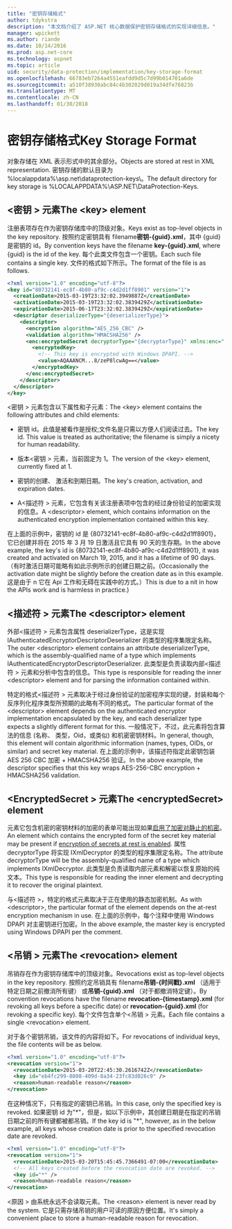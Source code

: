 ```yaml
---
title: "密钥存储格式"
author: tdykstra
description: "本文档介绍了 ASP.NET 核心数据保护密钥存储格式的实现详细信息。"
manager: wpickett
ms.author: riande
ms.date: 10/14/2016
ms.prod: asp.net-core
ms.technology: aspnet
ms.topic: article
uid: security/data-protection/implementation/key-storage-format
ms.openlocfilehash: 66783eb7264a4551eafdd9d5c7d99b014701a6de
ms.sourcegitcommit: a510f38930abc84c4b302029d019a34dfe76823b
ms.translationtype: MT
ms.contentlocale: zh-CN
ms.lasthandoff: 01/30/2018
---
```

# <a name="key-storage-format"></a><span data-ttu-id="8695e-103">密钥存储格式</span><span class="sxs-lookup"><span data-stu-id="8695e-103">Key Storage Format</span></span>

<a name="data-protection-implementation-key-storage-format"></a>

<span data-ttu-id="8695e-104">对象存储在 XML 表示形式中的其余部分。</span><span class="sxs-lookup"><span data-stu-id="8695e-104">Objects are stored at rest in XML representation.</span></span> <span data-ttu-id="8695e-105">密钥存储的默认目录为 %localappdata%\asp.net\dataprotection-keys\。</span><span class="sxs-lookup"><span data-stu-id="8695e-105">The default directory for key storage is %LOCALAPPDATA%\ASP.NET\DataProtection-Keys\.</span></span>

## <a name="the-key-element"></a><span data-ttu-id="8695e-106">\<密钥 > 元素</span><span class="sxs-lookup"><span data-stu-id="8695e-106">The \<key> element</span></span>

<span data-ttu-id="8695e-107">注册表项存在作为密钥存储库中的顶级对象。</span><span class="sxs-lookup"><span data-stu-id="8695e-107">Keys exist as top-level objects in the key repository.</span></span> <span data-ttu-id="8695e-108">按照约定密钥具有 filename**密钥-{guid}.xml**，其中 {guid} 是密钥的 id。</span><span class="sxs-lookup"><span data-stu-id="8695e-108">By convention keys have the filename **key-{guid}.xml**, where {guid} is the id of the key.</span></span> <span data-ttu-id="8695e-109">每个此类文件包含一个密钥。</span><span class="sxs-lookup"><span data-stu-id="8695e-109">Each such file contains a single key.</span></span> <span data-ttu-id="8695e-110">文件的格式如下所示。</span><span class="sxs-lookup"><span data-stu-id="8695e-110">The format of the file is as follows.</span></span>

```xml
<?xml version="1.0" encoding="utf-8"?>
<key id="80732141-ec8f-4b80-af9c-c4d2d1ff8901" version="1">
  <creationDate>2015-03-19T23:32:02.3949887Z</creationDate>
  <activationDate>2015-03-19T23:32:02.3839429Z</activationDate>
  <expirationDate>2015-06-17T23:32:02.3839429Z</expirationDate>
  <descriptor deserializerType="{deserializerType}">
    <descriptor>
      <encryption algorithm="AES_256_CBC" />
      <validation algorithm="HMACSHA256" />
      <enc:encryptedSecret decryptorType="{decryptorType}" xmlns:enc="...">
        <encryptedKey>
          <!-- This key is encrypted with Windows DPAPI. -->
          <value>AQAAANCM...8/zeP8lcwAg==</value>
        </encryptedKey>
      </enc:encryptedSecret>
    </descriptor>
  </descriptor>
</key>
```

<span data-ttu-id="8695e-111">\<密钥 > 元素包含以下属性和子元素：</span><span class="sxs-lookup"><span data-stu-id="8695e-111">The \<key> element contains the following attributes and child elements:</span></span>

* <span data-ttu-id="8695e-112">密钥 id。此值是被看作是授权;文件名是只需以方便人们阅读过去。</span><span class="sxs-lookup"><span data-stu-id="8695e-112">The key id. This value is treated as authoritative; the filename is simply a nicety for human readability.</span></span>

* <span data-ttu-id="8695e-113">版本\<密钥 > 元素，当前固定为 1。</span><span class="sxs-lookup"><span data-stu-id="8695e-113">The version of the \<key> element, currently fixed at 1.</span></span>

* <span data-ttu-id="8695e-114">密钥的创建、 激活和到期日期。</span><span class="sxs-lookup"><span data-stu-id="8695e-114">The key's creation, activation, and expiration dates.</span></span>

* <span data-ttu-id="8695e-115">A\<描述符 > 元素，它包含有关该注册表项中包含的经过身份验证的加密实现的信息。</span><span class="sxs-lookup"><span data-stu-id="8695e-115">A \<descriptor> element, which contains information on the authenticated encryption implementation contained within this key.</span></span>

<span data-ttu-id="8695e-116">在上面的示例中，密钥的 id 是 {80732141-ec8f-4b80-af9c-c4d2d1ff8901}，它已创建并将在 2015 年 3 月 19 日激活且它具有 90 天的生存期。</span><span class="sxs-lookup"><span data-stu-id="8695e-116">In the above example, the key's id is {80732141-ec8f-4b80-af9c-c4d2d1ff8901}, it was created and activated on March 19, 2015, and it has a lifetime of 90 days.</span></span> <span data-ttu-id="8695e-117">（有时激活日期可能略有如此示例所示的创建日期之前。</span><span class="sxs-lookup"><span data-stu-id="8695e-117">(Occasionally the activation date might be slightly before the creation date as in this example.</span></span> <span data-ttu-id="8695e-118">这是由于 n 它在 Api 工作和无碍在实践中的方式。）</span><span class="sxs-lookup"><span data-stu-id="8695e-118">This is due to a nit in how the APIs work and is harmless in practice.)</span></span>

## <a name="the-descriptor-element"></a><span data-ttu-id="8695e-119">\<描述符 > 元素</span><span class="sxs-lookup"><span data-stu-id="8695e-119">The \<descriptor> element</span></span>

<span data-ttu-id="8695e-120">外部\<描述符 > 元素包含属性 deserializerType，这是实现 IAuthenticatedEncryptorDescriptorDeserializer 的类型的程序集限定名称。</span><span class="sxs-lookup"><span data-stu-id="8695e-120">The outer \<descriptor> element contains an attribute deserializerType, which is the assembly-qualified name of a type which implements IAuthenticatedEncryptorDescriptorDeserializer.</span></span> <span data-ttu-id="8695e-121">此类型是负责读取内部\<描述符 > 元素和分析中包含的信息。</span><span class="sxs-lookup"><span data-stu-id="8695e-121">This type is responsible for reading the inner \<descriptor> element and for parsing the information contained within.</span></span>

<span data-ttu-id="8695e-122">特定的格式\<描述符 > 元素取决于经过身份验证的加密程序实现的键，封装和每个反序列化程序类型所预期的此略有不同的格式。</span><span class="sxs-lookup"><span data-stu-id="8695e-122">The particular format of the \<descriptor> element depends on the authenticated encryptor implementation encapsulated by the key, and each deserializer type expects a slightly different format for this.</span></span> <span data-ttu-id="8695e-123">一般情况下，不过，此元素将包含算法的信息 (名称、 类型，Oid，或类似) 和机密密钥材料。</span><span class="sxs-lookup"><span data-stu-id="8695e-123">In general, though, this element will contain algorithmic information (names, types, OIDs, or similar) and secret key material.</span></span> <span data-ttu-id="8695e-124">在上面的示例中，该描述符指定此密钥包装 AES 256 CBC 加密 + HMACSHA256 验证。</span><span class="sxs-lookup"><span data-stu-id="8695e-124">In the above example, the descriptor specifies that this key wraps AES-256-CBC encryption + HMACSHA256 validation.</span></span>

## <a name="the-encryptedsecret-element"></a><span data-ttu-id="8695e-125">\<EncryptedSecret > 元素</span><span class="sxs-lookup"><span data-stu-id="8695e-125">The \<encryptedSecret> element</span></span>

<span data-ttu-id="8695e-126"><encryptedSecret>元素它包含机密的密钥材料的加密的表单可能出现如果[启用了加密对静止的机密](key-encryption-at-rest.md#data-protection-implementation-key-encryption-at-rest)。</span><span class="sxs-lookup"><span data-stu-id="8695e-126">An <encryptedSecret> element which contains the encrypted form of the secret key material may be present if [encryption of secrets at rest is enabled](key-encryption-at-rest.md#data-protection-implementation-key-encryption-at-rest).</span></span> <span data-ttu-id="8695e-127">属性 decryptorType 将实现 IXmlDecryptor 的类型的程序集限定名称。</span><span class="sxs-lookup"><span data-stu-id="8695e-127">The attribute decryptorType will be the assembly-qualified name of a type which implements IXmlDecryptor.</span></span> <span data-ttu-id="8695e-128">此类型是负责读取内部<encryptedKey>元素和解密以恢复原始的纯文本。</span><span class="sxs-lookup"><span data-stu-id="8695e-128">This type is responsible for reading the inner <encryptedKey> element and decrypting it to recover the original plaintext.</span></span>

<span data-ttu-id="8695e-129">与\<描述符 >，特定的格式<encryptedSecret>元素取决于正在使用的静态加密机制。</span><span class="sxs-lookup"><span data-stu-id="8695e-129">As with \<descriptor>, the particular format of the <encryptedSecret> element depends on the at-rest encryption mechanism in use.</span></span> <span data-ttu-id="8695e-130">在上面的示例中，每个注释中使用 Windows DPAPI 对主密钥进行加密。</span><span class="sxs-lookup"><span data-stu-id="8695e-130">In the above example, the master key is encrypted using Windows DPAPI per the comment.</span></span>

## <a name="the-revocation-element"></a><span data-ttu-id="8695e-131">\<吊销 > 元素</span><span class="sxs-lookup"><span data-stu-id="8695e-131">The \<revocation> element</span></span>

<span data-ttu-id="8695e-132">吊销存在作为密钥存储库中的顶级对象。</span><span class="sxs-lookup"><span data-stu-id="8695e-132">Revocations exist as top-level objects in the key repository.</span></span> <span data-ttu-id="8695e-133">按照约定吊销具有 filename**吊销-{时间戳}.xml** （适用于特定日期之前撤消所有键） 或**吊销-{guid}.xml** （对于都撤消特定键）。</span><span class="sxs-lookup"><span data-stu-id="8695e-133">By convention revocations have the filename **revocation-{timestamp}.xml** (for revoking all keys before a specific date) or **revocation-{guid}.xml** (for revoking a specific key).</span></span> <span data-ttu-id="8695e-134">每个文件包含单个\<吊销 > 元素。</span><span class="sxs-lookup"><span data-stu-id="8695e-134">Each file contains a single \<revocation> element.</span></span>

<span data-ttu-id="8695e-135">对于各个密钥吊销，该文件的内容将如下。</span><span class="sxs-lookup"><span data-stu-id="8695e-135">For revocations of individual keys, the file contents will be as below.</span></span>

```xml
<?xml version="1.0" encoding="utf-8"?>
<revocation version="1">
  <revocationDate>2015-03-20T22:45:30.2616742Z</revocationDate>
  <key id="eb4fc299-8808-409d-8a34-23fc83d026c9" />
  <reason>human-readable reason</reason>
</revocation>
```

<span data-ttu-id="8695e-136">在这种情况下，只有指定的密钥已吊销。</span><span class="sxs-lookup"><span data-stu-id="8695e-136">In this case, only the specified key is revoked.</span></span> <span data-ttu-id="8695e-137">如果密钥 id 为"\*"，但是，如以下示例中，其创建日期是在指定的吊销日期之前的所有键都被都吊销。</span><span class="sxs-lookup"><span data-stu-id="8695e-137">If the key id is "\*", however, as in the below example, all keys whose creation date is prior to the specified revocation date are revoked.</span></span>

```xml
<?xml version="1.0" encoding="utf-8"?>
<revocation version="1">
  <revocationDate>2015-03-20T15:45:45.7366491-07:00</revocationDate>
  <!-- All keys created before the revocation date are revoked. -->
  <key id="*" />
  <reason>human-readable reason</reason>
</revocation>
```

<span data-ttu-id="8695e-138">\<原因 > 由系统永远不会读取元素。</span><span class="sxs-lookup"><span data-stu-id="8695e-138">The \<reason> element is never read by the system.</span></span> <span data-ttu-id="8695e-139">它是只需存储吊销的用户可读的原因方便位置。</span><span class="sxs-lookup"><span data-stu-id="8695e-139">It's simply a convenient place to store a human-readable reason for revocation.</span></span>
